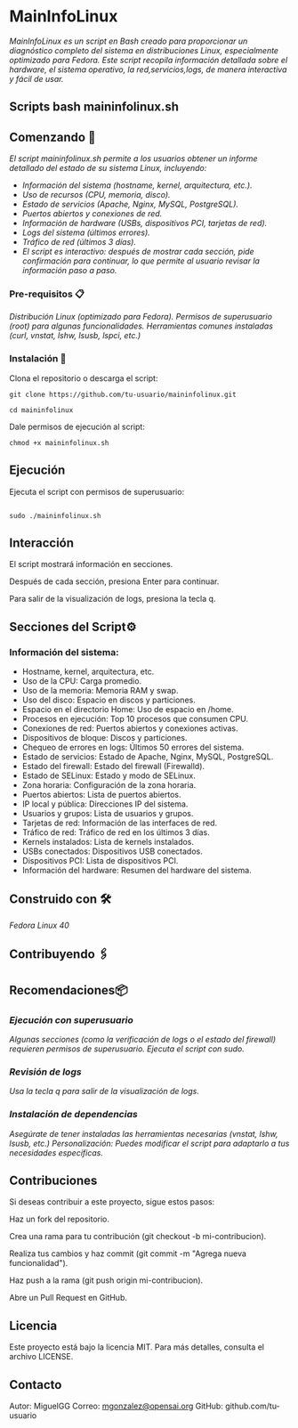 # MainInfoLinux

_MainInfoLinux es un script en Bash creado para proporcionar un diagnóstico completo del sistema en distribuciones Linux, especialmente optimizado para Fedora. Este script recopila información detallada sobre el hardware, el sistema operativo, la red,servicios,logs, de manera interactiva y fácil de usar._

## Scripts bash maininfolinux.sh

## Comenzando 🚀
_El script maininfolinux.sh permite a los usuarios obtener un informe detallado del estado de su sistema Linux, incluyendo:_
* _Información del sistema (hostname, kernel, arquitectura, etc.)._</br>
* _Uso de recursos (CPU, memoria, disco)._</br>
* _Estado de servicios (Apache, Nginx, MySQL, PostgreSQL)._</br>
* _Puertos abiertos y conexiones de red._</br>
* _Información de hardware (USBs, dispositivos PCI, tarjetas de red)._</br>
* _Logs del sistema (últimos errores)._</br>
* _Tráfico de red (últimos 3 días)._</br>
* _El script es interactivo: después de mostrar cada sección, pide confirmación para continuar, lo que permite al usuario revisar la información paso a paso._</br>

### Pre-requisitos 📋

_Distribución Linux (optimizado para Fedora)._
_Permisos de superusuario (root) para algunas funcionalidades._
_Herramientas comunes instaladas (curl, vnstat, lshw, lsusb, lspci, etc.)_

### Instalación 🔧

Clona el repositorio o descarga el script:

```
git clone https://github.com/tu-usuario/maininfolinux.git

```
```
cd maininfolinux

```
Dale permisos de ejecución al script:

```
chmod +x maininfolinux.sh

```

## Ejecución 
Ejecuta el script con permisos de superusuario:

```

sudo ./maininfolinux.sh

```

## Interacción
El script mostrará información en secciones.

Después de cada sección, presiona Enter para continuar.

Para salir de la visualización de logs, presiona la tecla q.

## Secciones del Script⚙️
### Información del sistema: 
* Hostname, kernel, arquitectura, etc.
* Uso de la CPU: Carga promedio.
* Uso de la memoria: Memoria RAM y swap.
* Uso del disco: Espacio en discos y particiones.
* Espacio en el directorio Home: Uso de espacio en /home.
* Procesos en ejecución: Top 10 procesos que consumen CPU.
* Conexiones de red: Puertos abiertos y conexiones activas.
* Dispositivos de bloque: Discos y particiones.
* Chequeo de errores en logs: Últimos 50 errores del sistema.
* Estado de servicios: Estado de Apache, Nginx, MySQL, PostgreSQL.
* Estado del firewall: Estado del firewall (Firewalld).
* Estado de SELinux: Estado y modo de SELinux.
* Zona horaria: Configuración de la zona horaria.
* Puertos abiertos: Lista de puertos abiertos.
* IP local y pública: Direcciones IP del sistema.
* Usuarios y grupos: Lista de usuarios y grupos.
* Tarjetas de red: Información de las interfaces de red.
* Tráfico de red: Tráfico de red en los últimos 3 días.
* Kernels instalados: Lista de kernels instalados.
* USBs conectados: Dispositivos USB conectados.
* Dispositivos PCI: Lista de dispositivos PCI.
* Información del hardware: Resumen del hardware del sistema.

## Construido con 🛠️

_Fedora Linux 40_

## Contribuyendo 🖇️
## Recomendaciones📦
### _Ejecución con superusuario_
_Algunas secciones (como la verificación de logs o el estado del firewall) requieren permisos de superusuario._
_Ejecuta el script con sudo._</br>
### _Revisión de logs_
_Usa la tecla q para salir de la visualización de logs._</br>
### _Instalación de dependencias_
_Asegúrate de tener instaladas las herramientas necesarias (vnstat, lshw, lsusb, etc.)_
_Personalización: Puedes modificar el script para adaptarlo a tus necesidades específicas._

## Contribuciones
Si deseas contribuir a este proyecto, sigue estos pasos:

Haz un fork del repositorio.

Crea una rama para tu contribución (git checkout -b mi-contribucion).

Realiza tus cambios y haz commit (git commit -m "Agrega nueva funcionalidad").

Haz push a la rama (git push origin mi-contribucion).

Abre un Pull Request en GitHub.

## Licencia
Este proyecto está bajo la licencia MIT. Para más detalles, consulta el archivo LICENSE.

## Contacto
Autor: MiguelGG
Correo: mgonzalez@opensai.org
GitHub: github.com/tu-usuario
